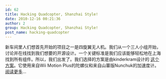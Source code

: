 ```yaml
---
id: 62
title: Hacking Quadcopter, Shanzhai Style!
date: 2010-12-16 00:21:36
author: 2
group: Hacking Quadcopter, Shanzhai Style!
post_name: hacking-quadcopter
---
```


新车间里人们想首先开始的项目之一是四旋翼无人机。我们从一个三人小组开始，讨论并在线找到我们想要的开源设计。一个关键标准是我们应该能够轻松地在上海找到所有组件。所以，我们出发了。我们选择的方案是由kinderkram设计的 [这个方案](http://www.rcgroups.com/forums/showthread.php?t=1332876)。它使用来自Wii Motion Plus的陀螺仪和来自山寨版Nunchuk的加速度计。[阅读更多](http://xinchejian.com/?page%5Fid=71 "Quadcopter")...